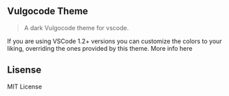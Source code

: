 ## Vulgocode Theme

> A dark Vulgocode theme for vscode.

If you are using VSCode 1.2+ versions you can customize the colors to your liking, overriding the ones provided by this theme. More info here

## Lisense

MIT License
